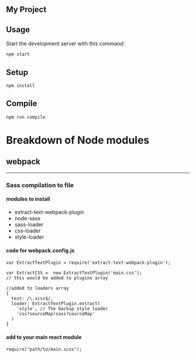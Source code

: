My Project
---

Usage
---

Start the development server with this command:

```
npm start
```



Setup
---

```
npm install
```



Compile
---

```
npm run compile
```



# Breakdown of Node modules

## webpack
---

### Sass compilation to file

#### modules to install

- extract-text-webpack-plugin
- node-sass
- sass-loader
- css-loader
- style-loader

#### code for webpack.config.js

```
var ExtractTextPlugin = require('extract-text-webpack-plugin');

var ExtractCSS =  new ExtractTextPlugin('main.css');
// this would be added to plugins array

//added to loaders array
{
  test: /\.scss$/,
  loader: ExtractTextPlugin.extract(
    'style', // The backup style loader
    'css?sourceMap!sass?sourceMap'
  )
}
```
#### add to your main react module
```
require("path/to/main.scss");
```
